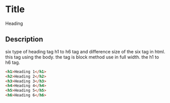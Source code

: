 # Title

Heading

## Description

 six type of heading tag h1 to h6 tag and difference size of the six tag in html. this tag using the body. the tag is block method use in full width. the h1 to h6 tag.

```md 040
<h1>Heading 1</h1>
<h2>Heading 2</h2>
<h3>Heading 3</h3>
<h4>Heading 4</h4>
<h5>Heading 5</h5>
<h6>Heading 6</h6>
```
